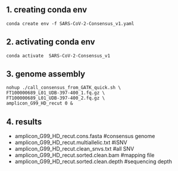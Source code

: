## 1. creating conda env
```
conda create env -f SARS-CoV-2-Consensus_v1.yaml
```
## 2. activating conda env

```
conda activate  SARS-CoV-2-Consensus_v1
```

## 3. genome assembly

```
nohup ./call_consensus_from_GATK_quick.sh \
FT100000689_L01_UDB-397-400_1.fq.gz \
FT100000689_L01_UDB-397-400_2.fq.gz \
amplicon_G99_HD_recut 0 &
```

## 4. results

* amplicon_G99_HD_recut.cons.fasta #consensus genome
* amplicon_G99_HD_recut.multiallelic.txt #iSNV
* amplicon_G99_HD_recut.clean_snvs.txt #all SNV
* amplicon_G99_HD_recut.sorted.clean.bam #mapping file
* amplicon_G99_HD_recut.sorted.clean.depth #sequencing depth